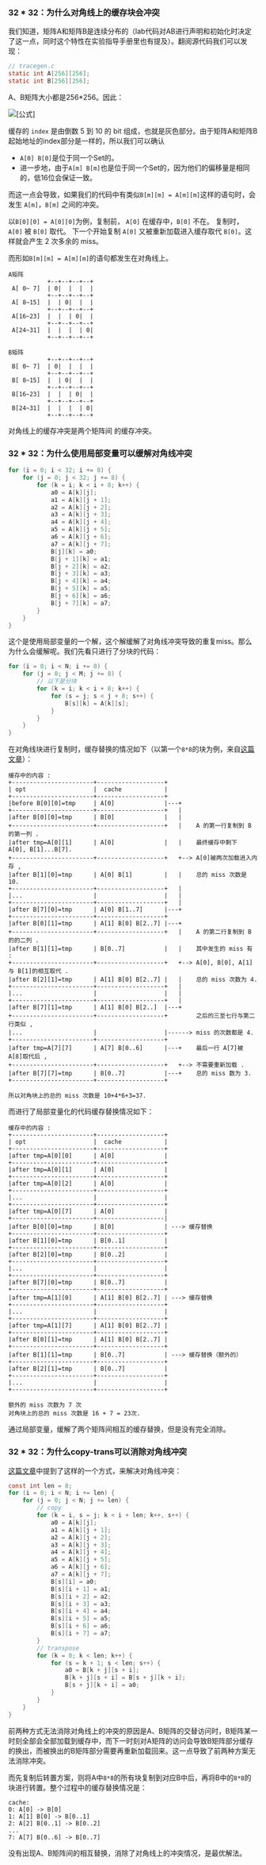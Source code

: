 ### 32 * 32：为什么对角线上的缓存块会冲突

我们知道，矩阵A和矩阵B是连续分布的（lab代码对AB进行声明和初始化时决定了这一点，同时这个特性在实验指导手册里也有提及）。翻阅源代码我们可以发现：

```c
// tracegen.c
static int A[256][256];
static int B[256][256];
```

A、B矩阵大小都是256*256。因此：

![[公式]](https://www.zhihu.com/equation?tex=%5Cbegin%7Balign%7D+%09Addr%28B%29+%3D+Addr%28A%29+%2B+2+%5E+%7B16%7D+%5C%5C+%09Addr%28A%29%3D%28%5Ccolor%7Bgreen%7D%7B...1001%7D%5Ccolor%7Bred%7D%7B0%7D%5Ccolor%7Bgreen%7D%7B010101%7D%5Ccolor%7Bgray%7D%7B00000%7D%5Ccolor%7Bblue%7D%7B11111%7D%29_2+%5C%5C+%09Addr%28B%29%3D%28%5Ccolor%7Bgreen%7D%7B...1001%7D%5Ccolor%7Bred%7D%7B1%7D%5Ccolor%7Bgreen%7D%7B010101%7D%5Ccolor%7Bgray%7D%7B00000%7D%5Ccolor%7Bblue%7D%7B11111%7D%29_2+%5C%5C+%09%5Ccolor%7Bgreen%7D%7B%E7%BB%BF%E8%89%B2%E9%83%A8%E5%88%86%EF%BC%9Atag%7D+%5C%5C+++%5Ccolor%7Bred%7D%7B%E7%BA%A2%E8%89%B2%E9%83%A8%E5%88%86%EF%BC%9A%E8%BF%9B%E4%BD%8D%7D+%5C%5C+++%5Ccolor%7Bgray%7D%7B%E7%81%B0%E8%89%B2%E9%83%A8%E5%88%86%EF%BC%9Aindex%7D+%5C%5C+++%5Ccolor%7Bblue%7D%7B%E8%93%9D%E8%89%B2%E9%83%A8%E5%88%86%EF%BC%9Aoffset%7D+%5C%5C+%09+%5Cend%7Balign%7D)

缓存的 `index` 是由倒数 5 到 10 的 bit 组成，也就是灰色部分。由于矩阵A和矩阵B起始地址的index部分是一样的，所以我们可以确认

- `A[0] B[0]`是位于同一个Set的。
- 进一步地，由于`A[m] B[m]`也是位于同一个Set的，因为他们的偏移量是相同的，低16位会保证一致。

而这一点会导致，如果我们的代码中有类似`B[m][m] = A[m][m]`这样的语句时，会发生 `A[m]`，`B[m]` 之间的冲突。

以`B[0][0] = A[0][0]`为例，复制前， `A[0]` 在缓存中，`B[0]` 不在。 复制时， `A[0]` 被 `B[0]` 取代。 下一个开始复制 `A[0]` 又被重新加载进入缓存取代 `B[0]`。这样就会产生 2 次多余的 miss。

而形如`B[m][m] = A[m][m]`的语句都发生在对角线上。

```text
A矩阵
           +--+--+--+--+
 A[ 0~ 7]  | 0|  |  |  |
           +--+--+--+--+
 A[ 8~15]  |  | 0|  |  |
           +--+--+--+--+
 A[16~23]  |  |  | 0|  |
           +--+--+--+--+
 A[24~31]  |  |  |  | 0|
           +--+--+--+--+

B矩阵
           +--+--+--+--+
 B[ 0~ 7]  | 0|  |  |  |
           +--+--+--+--+
 B[ 8~15]  |  | 0|  |  |
           +--+--+--+--+
 B[16~23]  |  |  | 0|  |
           +--+--+--+--+
 B[24~31]  |  |  |  | 0|
           +--+--+--+--+
```

对角线上的缓存冲突是两个矩阵间 的缓存冲突。

### 32 * 32：为什么使用局部变量可以缓解对角线冲突

```c
for (i = 0; i < 32; i += 8) {
    for (j = 0; j < 32; j += 8) {
        for (k = i; k < i + 8; k++) {
            a0 = A[k][j];
            a1 = A[k][j + 1];
            a2 = A[k][j + 2];
            a3 = A[k][j + 3];
            a4 = A[k][j + 4];
            a5 = A[k][j + 5];
            a6 = A[k][j + 6];
            a7 = A[k][j + 7];
            B[j][k] = a0;
            B[j + 1][k] = a1;
            B[j + 2][k] = a2;
            B[j + 3][k] = a3;
            B[j + 4][k] = a4;
            B[j + 5][k] = a5;
            B[j + 6][k] = a6;
            B[j + 7][k] = a7;
        }
    }
}
```

这个是使用局部变量的一个解，这个解缓解了对角线冲突导致的重复miss。那么为什么会缓解呢。我们先看只进行了分块的代码：

```c
for (i = 0; i < N; i += 8) {
    for (j = 0; j < M; j += 8) {
        // 以下是分块
        for (k = i; k < i + 8; k++) {
            for (s = j; s < j + 8; s++) {
                B[s][k] = A[k][s];
            }
        }
    }
}
```

在对角线块进行复制时，缓存替换的情况如下（以第一个`8*8`的块为例，来自[这篇文章](https://link.zhihu.com/?target=https%3A//yangtau.me/computer-system/csapp-cache.html)）：

```text
缓存中的内容 :
+-----------------------+-------------------+
| opt                   |  cache            |
+-----------------------+-------------------+
|before B[0][0]=tmp     | A[0]              |---+
+-----------------------+-------------------+   |
|after B[0][0]=tmp      | B[0]              |   |    
+-----------------------+-------------------+   |    A 的第一行复制到 B 的第一列 .
|after tmp=A[0][1]      | A[0]              |   |    最终缓存中剩下 A[0], B[1]...B[7].
+-----------------------+-------------------+   +--> A[0]被两次加载进入内存 , 
|after B[1][0]=tmp      | A[0] B[1]         |   |    总的 miss 次数是 10.               
+-----------------------+-------------------+   |    
|...                    |                   |   |    
+-----------------------+-------------------+   |
|after B[7][0]=tmp      | A[0] B[1..7]      |---+
+-----------------------+-------------------+
|after B[0][1]=tmp      | A[1] B[0] B[2..7] |---+
+-----------------------+-------------------+   |    A 的第二行复制到 B 的的二列 .
|after B[1][1]=tmp      | B[0..7]           |   |    其中发生的 miss 有 : 
+-----------------------+-------------------+   +--> A[0], B[0], A[1]与 B[1]的相互取代 . 
|after B[2][1]=tmp      | A[1] B[0] B[2..7] |   |    总的 miss 次数为 4.
+-----------------------+-------------------+   |
|...                    |                   |   |    
+-----------------------+-------------------+   |
|after B[7][1]=tmp      | A[1] B[0] B[2..]  |---+
+-----------------------+-------------------+        之后的三至七行与第二行类似 ,
|...                    |                   |------> miss 的次数都是 4.
+-----------------------+-------------------+
|after tmp=A[7][7]      | A[7] B[0..6]      |---+    最后一行 A[7]被 A[8]取代后 ,
+-----------------------+-------------------+   +--> 不需要重新加载 .
|after B[7][7]=tmp      | B[0..7]           |---+    总的 miss 数为 3. 
+-----------------------+-------------------+

所以对角块上的总的 miss 次数是 10+4*6+3=37.
```

而进行了局部变量化的代码缓存替换情况如下：

```text
缓存中的内容 :
+-----------------------+-------------------+
| opt                   |  cache            |
+-----------------------+-------------------+
|after tmp=A[0][0]      | A[0]              |
+-----------------------+-------------------+
|after tmp=A[0][1]      | A[0]              |
+-----------------------+-------------------+
|after tmp=A[0][2]      | A[0]              |
+-----------------------+-------------------+
|...                    |                   |
+-----------------------+-------------------+
|after tmp=A[0][7]      | A[0]              |
+-----------------------+-------------------|
|after B[0][0]=tmp      | B[0]              | ---> 缓存替换
+-----------------------+-------------------+
|after B[1][0]=tmp      | B[0..1]           |
+-----------------------+-------------------+
|after B[2][0]=tmp      | B[0..2]           |
+-----------------------+-------------------+
|...                    |                   |
+-----------------------+-------------------+
|after B[7][0]=tmp      | B[0..7]           |
+-----------------------+-------------------+
|after tmp=A[1][0]      | A[1] B[0] B[2..7] | ---> 缓存替换
+-----------------------+-------------------+
|...                    |                   |
+-----------------------+-------------------+
|after tmp=A[1][7]      | A[1] B[0] B[2..7] |
+-----------------------+-------------------+
|after B[0][1]=tmp      | A[1] B[0] B[2..7] |
+-----------------------+-------------------+
|after B[1][1]=tmp      | B[0..7]           | ---> 缓存替换（额外的）
+-----------------------+-------------------+
|after B[2][1]=tmp      | B[0..7]           |
+-----------------------+-------------------+
|...                    |                   |
+-----------------------+-------------------+

额外的 miss 次数为 7 次
对角块上的总的 miss 次数是 16 + 7 = 23次.
```

通过局部变量，缓解了两个矩阵间相互的缓存替换，但是没有完全消除。

### 32 * 32：为什么copy-trans可以消除对角线冲突

[这篇文章](https://link.zhihu.com/?target=https%3A//yangtau.me/computer-system/csapp-cache.html)中提到了这样的一个方式，来解决对角线冲突：

```c
const int len = 8;
for (i = 0; i < N; i += len) {
    for (j = 0; j < N; j += len) {
        // copy
        for (k = i, s = j; k < i + len; k++, s++) {
            a0 = A[k][j];
            a1 = A[k][j + 1];
            a2 = A[k][j + 2];
            a3 = A[k][j + 3];
            a4 = A[k][j + 4];
            a5 = A[k][j + 5];
            a6 = A[k][j + 6];
            a7 = A[k][j + 7];
            B[s][i] = a0;
            B[s][i + 1] = a1;
            B[s][i + 2] = a2;
            B[s][i + 3] = a3;
            B[s][i + 4] = a4;
            B[s][i + 5] = a5;
            B[s][i + 6] = a6;
            B[s][i + 7] = a7;
        }
        // transpose
        for (k = 0; k < len; k++) {
            for (s = k + 1; s < len; s++) {
                a0 = B[k + j][s + i];
                B[k + j][s + i] = B[s + j][k + i];
                B[s + j][k + i] = a0;
            }
        }
    }
}
```

前两种方式无法消除对角线上的冲突的原因是A、B矩阵的交替访问时，B矩阵某一时刻全部会全部加载到缓存中，而下一时刻对A矩阵的访问会导致B矩阵部分缓存的换出，而被换出的B矩阵部分需要再重新加载回来。这一点导致了前两种方案无法消除冲突。

而先复制后转置方案，则将A中`8*8`的所有块复制到对应B中后，再将B中的`8*8`的块进行转置。整个过程中的缓存替换情况是：

```text
cache:
0: A[0] -> B[0]
1: A[1] B[0] -> B[0..1]
2: A[2] B[0..1] -> B[0..2]
...
7: A[7] B[0..6] -> B[0..7]
```

没有出现A、B矩阵间的相互替换，消除了对角线上的冲突情况，是最优解法。